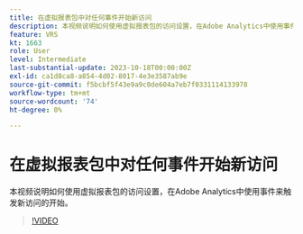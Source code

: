 ```yaml
---
title: 在虚拟报表包中对任何事件开始新访问
description: 本视频说明如何使用虚拟报表包的访问设置，在Adobe Analytics中使用事件来触发新访问的开始。
feature: VRS
kt: 1663
role: User
level: Intermediate
last-substantial-update: 2023-10-18T00:00:00Z
exl-id: ca1d8ca8-a854-4d02-8017-4e3e3587ab9e
source-git-commit: f5bcbf5f43e9a9c0de604a7eb7f0331114133978
workflow-type: tm+mt
source-wordcount: '74'
ht-degree: 0%

---
```


# 在虚拟报表包中对任何事件开始新访问

本视频说明如何使用虚拟报表包的访问设置，在Adobe Analytics中使用事件来触发新访问的开始。

>[!VIDEO](https://video.tv.adobe.com/v/23129/?quality=12&learn=on)
